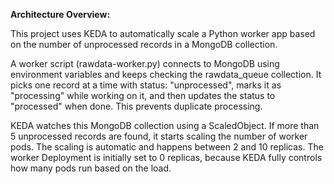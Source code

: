 **Architecture Overview:**

This project uses KEDA to automatically scale a Python worker app based on the number of unprocessed records in a MongoDB collection.

A worker script (rawdata-worker.py) connects to MongoDB using environment variables and keeps checking the rawdata_queue collection. It picks one record at a time with status: "unprocessed", marks it as 
"processing" while working on it, and then updates the status to "processed" when done. This prevents duplicate processing.

KEDA watches this MongoDB collection using a ScaledObject. If more than 5 unprocessed records are found, it starts scaling the number of worker pods. The scaling is automatic and happens between 2 and 10
replicas. The worker Deployment is initially set to 0 replicas, because KEDA fully controls how many pods run based on the load.
